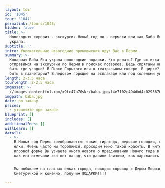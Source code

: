 ```yaml
---
layout: tour
id: '1045'
tour: '1045'
permalink: /tours/1045/
hidden: false
title: >-
  Новогодняя сюрприз - экскурсия Новый год по - пермски или как Баба Яга подарки
  украла.
subtitle: ''
intro: Увлекательные новогодние приключения ждут Вас в Перми.
summary: >-
  Коварная Баба Яга украла новогодние подарки. Что делать? Где их искать? Мы
  отправимся на экскурсии по Перми в поисках подарков. Ведь спрятаны они могут
  быть где угодно! В Парке Горького или в театральном сквере. В цирке? А может
  быть в планетарии? В ледовом городке на эспланаде или под солеными ушами?
length: 2-2.5 часа
tourlength: 2-2.5 часа
imgasset: >-
  //images.contentful.com/x9tc47a70skr/baba.jpg/f4e7102c494dbd4c0295670c6ab481b4/baba.jpg
imgpath: baba.jpg
date: по заказу
prices:
  - уточняйте при заказе
blueprint: []
includes: []
additionalFees: []
willLearn: []
details:
  - >-
    В Новый год Пермь преображается: яркие гирлянды, ледовые городки, светящиеся
    елки. Очень часто мы торопимся, проходим мимо такой красоты. В интересной
    игровой форме Вы узнаете много нового о праздновании Нового года в Перми,
    как его отмечали сто лет назад, что дарили близким, как наряжались.


    Мы побываем на главных елках города, поводим хоровод с Дедом Морозом и
    Снегурочкой и конечно, получим ПОДАРКИ!!!!

---
```

